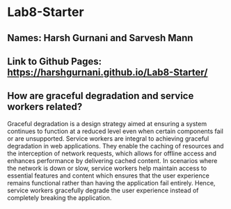 # Lab8-Starter

## Names: Harsh Gurnani and Sarvesh Mann

## Link to Github Pages: https://harshgurnani.github.io/Lab8-Starter/

## How are graceful degradation and service workers related?

Graceful degradation is a design strategy aimed at ensuring a system continues to function at a reduced level even when certain components fail or are unsupported. Service workers are integral to achieving graceful degradation in web applications. They enable the caching of resources and the interception of network requests, which allows for offline access and enhances performance by delivering cached content. In scenarios where the network is down or slow, service workers help maintain access to essential features and content which ensures that the user experience remains functional rather than having the application fail entirely. Hence, service workers gracefully degrade the user experience instead of completely breaking the application.

